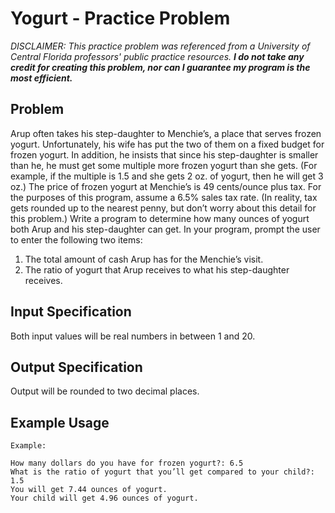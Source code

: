 # Yogurt - Practice Problem

*DISCLAIMER: This practice problem was referenced from a University of Central Florida professors' public practice resources. __I do not take any credit for creating this problem, nor can I guarantee my program is the most efficient.__*

## Problem 
Arup often takes his step-daughter to Menchie’s, a place that serves frozen yogurt. Unfortunately, his wife has put the two of them on a fixed budget for frozen yogurt. In addition, he insists that since his step-daughter is smaller than he, he must get some multiple more frozen yogurt than she gets. (For example, if the multiple is 1.5 and she gets 2 oz. of yogurt, then he will get 3 oz.) The price of frozen yogurt at Menchie’s is 49 cents/ounce plus tax. For the purposes of this program, assume a 6.5% sales tax rate. (In reality, tax gets rounded up to the nearest penny, but don’t worry about this detail for this problem.) Write a program to determine how many ounces of yogurt both Arup and his step-daughter can get. In your program, prompt the user to enter the following two items:

1) The total amount of cash Arup has for the Menchie’s visit.
2) The ratio of yogurt that Arup receives to what his step-daughter receives.

## Input Specification
Both input values will be real numbers in between 1 and 20.

## Output Specification
Output will be rounded to two decimal places.


## Example Usage

```
Example:

How many dollars do you have for frozen yogurt?: 6.5
What is the ratio of yogurt that you’ll get compared to your child?: 1.5
You will get 7.44 ounces of yogurt.
Your child will get 4.96 ounces of yogurt.

```

